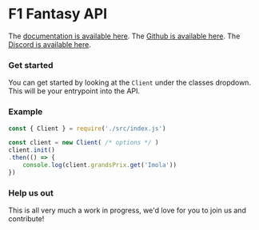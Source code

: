 # F1 Fantasy API

The [documentation is available here](https://zeroclutch.github.io/f1-fantasy-api/). The [Github is available here](https://github.com/zeroclutch/f1-fantasy-api). The [Discord is available here](https://discord.gg/bAMc7yNfnA).

### Get started

You can get started by looking at the `Client` under the classes dropdown. This will be your entrypoint into the API.

### Example

```js
const { Client } = require('./src/index.js')

const client = new Client( /* options */ )
client.init()
.then(() => {
    console.log(client.grandsPrix.get('Imola'))
})
```

### Help us out

This is all very much a work in progress, we'd love for you to join us and contribute!
